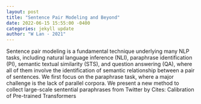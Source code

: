 ```yaml
--- 
layout: post 
title: "Sentence Pair Modeling and Beyond" 
date: 2022-06-15 15:55:00 -0400 
categories: jekyll update 
author: "W Lan - 2021" 
--- 
```

Sentence pair modeling is a fundamental technique underlying many NLP tasks, including natural language inference (NLI), paraphrase identification (PI), semantic textual similarity (STS), and question answering (QA), where all of them involve the identification of semantic relationship between a pair of sentences. We first focus on the paraphrase task, where a major challenge is the lack of parallel corpora. We present a new method to collect large-scale sentential paraphrases from Twitter by Cites: Calibration of Pre-trained Transformers